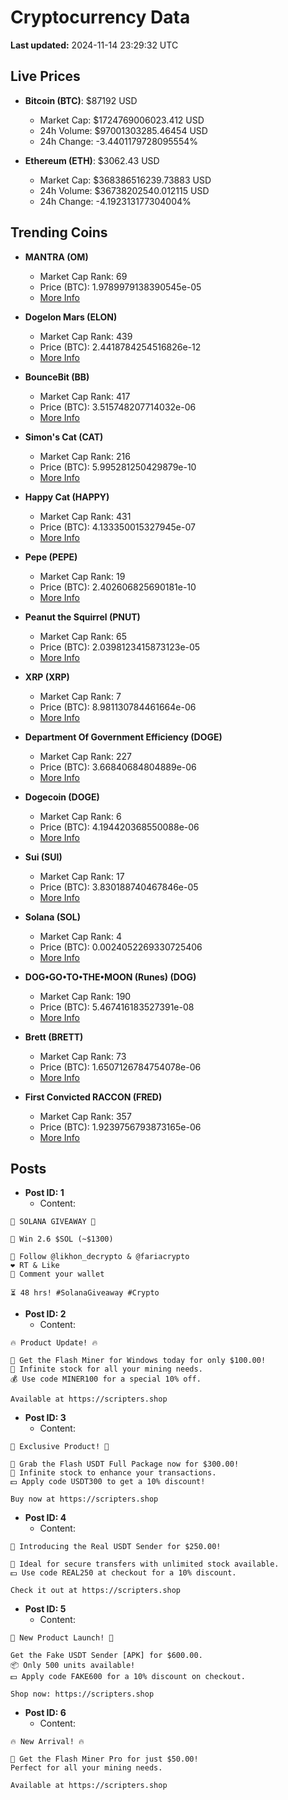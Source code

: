 # Cryptocurrency Data

**Last updated:** 2024-11-14 23:29:32 UTC

## Live Prices
- **Bitcoin (BTC)**: $87192 USD
  - Market Cap: $1724769006023.412 USD
  - 24h Volume: $97001303285.46454 USD
  - 24h Change: -3.4401179728095554%

- **Ethereum (ETH)**: $3062.43 USD
  - Market Cap: $368386516239.73883 USD
  - 24h Volume: $36738202540.012115 USD
  - 24h Change: -4.192313177304004%

## Trending Coins
- **MANTRA (OM)**
  - Market Cap Rank: 69
  - Price (BTC): 1.9789979138390545e-05
  - [More Info](https://www.coingecko.com/en/coins/mantra)

- **Dogelon Mars (ELON)**
  - Market Cap Rank: 439
  - Price (BTC): 2.4418784254516826e-12
  - [More Info](https://www.coingecko.com/en/coins/dogelon-mars)

- **BounceBit (BB)**
  - Market Cap Rank: 417
  - Price (BTC): 3.515748207714032e-06
  - [More Info](https://www.coingecko.com/en/coins/bouncebit)

- **Simon's Cat (CAT)**
  - Market Cap Rank: 216
  - Price (BTC): 5.995281250429879e-10
  - [More Info](https://www.coingecko.com/en/coins/simons-cat)

- **Happy Cat (HAPPY)**
  - Market Cap Rank: 431
  - Price (BTC): 4.133350015327945e-07
  - [More Info](https://www.coingecko.com/en/coins/happycat)

- **Pepe (PEPE)**
  - Market Cap Rank: 19
  - Price (BTC): 2.402606825690181e-10
  - [More Info](https://www.coingecko.com/en/coins/pepe)

- **Peanut the Squirrel (PNUT)**
  - Market Cap Rank: 65
  - Price (BTC): 2.0398123415873123e-05
  - [More Info](https://www.coingecko.com/en/coins/peanut-the-squirrel)

- **XRP (XRP)**
  - Market Cap Rank: 7
  - Price (BTC): 8.981130784461664e-06
  - [More Info](https://www.coingecko.com/en/coins/xrp)

- **Department Of Government Efficiency (DOGE)**
  - Market Cap Rank: 227
  - Price (BTC): 3.66840684804889e-06
  - [More Info](https://www.coingecko.com/en/coins/department-of-government-efficiency)

- **Dogecoin (DOGE)**
  - Market Cap Rank: 6
  - Price (BTC): 4.194420368550088e-06
  - [More Info](https://www.coingecko.com/en/coins/dogecoin)

- **Sui (SUI)**
  - Market Cap Rank: 17
  - Price (BTC): 3.830188740467846e-05
  - [More Info](https://www.coingecko.com/en/coins/sui)

- **Solana (SOL)**
  - Market Cap Rank: 4
  - Price (BTC): 0.0024052269330725406
  - [More Info](https://www.coingecko.com/en/coins/solana)

- **DOG•GO•TO•THE•MOON (Runes) (DOG)**
  - Market Cap Rank: 190
  - Price (BTC): 5.467416183527391e-08
  - [More Info](https://www.coingecko.com/en/coins/dog-go-to-the-moon-runes-2)

- **Brett (BRETT)**
  - Market Cap Rank: 73
  - Price (BTC): 1.6507126784754078e-06
  - [More Info](https://www.coingecko.com/en/coins/brett-2)

- **First Convicted RACCON (FRED)**
  - Market Cap Rank: 357
  - Price (BTC): 1.9239756793873165e-06
  - [More Info](https://www.coingecko.com/en/coins/first-convicted-raccon)

## Posts
- **Post ID: 1**
  - Content:
```
🚀 SOLANA GIVEAWAY 🚀

🎁 Win 2.6 $SOL (~$1300)

🤝 Follow @likhon_decrypto & @fariacrypto
❤️ RT & Like
💬 Comment your wallet

⏳ 48 hrs! #SolanaGiveaway #Crypto
```

- **Post ID: 2**
  - Content:
```
🔥 Product Update! 🔥

🚀 Get the Flash Miner for Windows today for only $100.00!
🔋 Infinite stock for all your mining needs.
💰 Use code MINER100 for a special 10% off.

Available at https://scripters.shop
```

- **Post ID: 3**
  - Content:
```
🎁 Exclusive Product! 🎁

💸 Grab the Flash USDT Full Package now for $300.00!
🎉 Infinite stock to enhance your transactions.
💵 Apply code USDT300 to get a 10% discount!

Buy now at https://scripters.shop
```

- **Post ID: 4**
  - Content:
```
💎 Introducing the Real USDT Sender for $250.00!

💼 Ideal for secure transfers with unlimited stock available.
💵 Use code REAL250 at checkout for a 10% discount.

Check it out at https://scripters.shop
```

- **Post ID: 5**
  - Content:
```
🚀 New Product Launch! 🚀

Get the Fake USDT Sender [APK] for $600.00.
📦 Only 500 units available!
💵 Apply code FAKE600 for a 10% discount on checkout.

Shop now: https://scripters.shop
```

- **Post ID: 6**
  - Content:
```
🔥 New Arrival! 🔥

💸 Get the Flash Miner Pro for just $50.00!
Perfect for all your mining needs.

Available at https://scripters.shop
```

